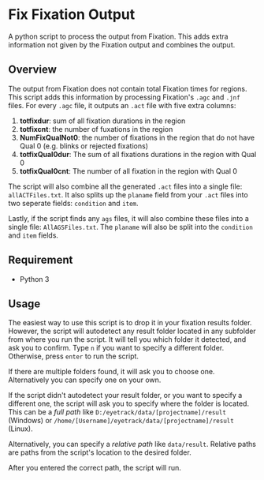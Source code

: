 # Fix Fixation Output

A python script to process the output from Fixation. This adds extra information not given by the Fixation output and combines the output.

## Overview
The output from Fixation does not contain total Fixation times for regions. This script adds this information by processing Fixation's ```.agc``` and ```.jnf``` files. For every ```.agc``` file, it outputs an ```.act``` file with five extra columns:

1. **totfixdur**: sum of all fixation durations in the region
2. **totfixcnt**: the number of fuxations in the region 
3. **NumFixQualNot0**: the number of fixations in the region that do not have Qual 0 (e.g. blinks or rejected fixations)
4. **totfixQual0dur**: The sum of all fixations durations in the region with Qual 0
5. **totfixQual0cnt**: The number of all fixation in the region with Qual 0

The script will also combine all the generated ```.act``` files into a single file: ```allACTFiles.txt```. It also splits up the ```planame``` field from your ```.act``` files into two seperate fields: ```condition``` and ```item```. 

Lastly, if the script finds any ```ags``` files, it will also combine these files into a single file: ```AllAGSFiles.txt```. The ```planame``` will also be split into the ```condition``` and ```item``` fields.

## Requirement
- Python 3

## Usage
The easiest way to use this script is to drop it in your fixation results folder.
However, the script will autodetect any result folder located in any subfolder from where you run the script. 
It will tell you which folder it detected, and ask you to confirm. Type ```n``` if you want to specify a different folder. Otherwise, press ```enter``` to run the script.

If there are multiple folders found, it will ask you to choose one. Alternatively you can specify one on your own.

If the script didn't autodetect your result folder, or you want to specify a different one, the script will ask you to specify where the folder is located. This can be a _full path_ like ```D:/eyetrack/data/[projectname]/result``` (Windows) or ```/home/[Username]/eyetrack/data/[projectname]/result``` (Linux). 

Alternatively, you can specify a _relative path_ like ```data/result```. Relative paths are paths from the script's location to the desired folder.

After you entered the correct path, the script will run. 